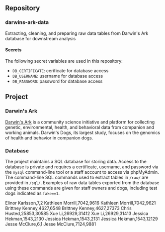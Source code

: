 ## Repository

### darwins-ark-data

Extracting, cleaning, and preparing raw data tables from Darwin's Ark database for downstream analysis

#### Secrets

The following secret variables are used in this repository:

- `DB_CERTIFICATE`: cerificate for database access
- `DB_USERNAME`: username for database access
- `DB_PASSWORD`: password for database access

## Project

### Darwin's Ark

[Darwin's Ark](darwinsark.org) is a community science initiative and platform for collecting genetic, environmental, health, and behavioral data from companion and working animals. Darwin's Dogs, its largest study, focuses on the genomics of health and behavior in companion dogs.

### Database

The project maintains a SQL database for storing data. Access to the database is private and requires a certificate, username, and password via the `mysql` command-line tool or a staff account to access via phpMyAdmin. The command-line SQL commands used to extract tables in `/raw/` are provided in `/sql/`. Examples of raw data tables exported from the database using these commands are given for staff owners and dogs, including test dogs indicated as `fake==1`.

Elinor Karlsson,7,2
Kathleen Morrill,7042,9616
Kathleen Morrill,7042,9621
Brittney Kenney,4627,6548
Brittney Kenney,4627,27373
Chris Husted,25853,30585
Xue Li,26929,31412
Xue Li,26929,31413 
Jessica Hekman,1543,2130
Jessica Hekman,1543,2131
Jessica Hekman,1543,12129
Jesse McClure,6,1
Jesse McClure,7124,9881

